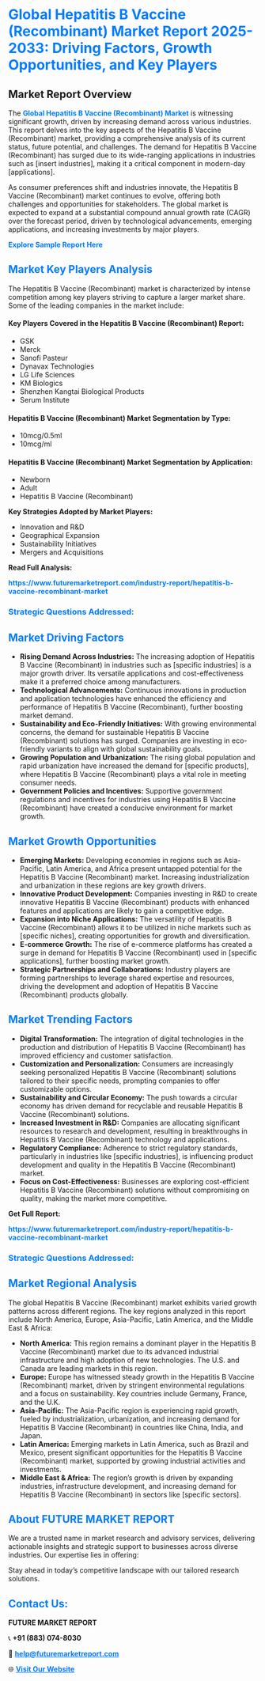 <h1 style="color: #007BFF;">Global Hepatitis B Vaccine (Recombinant) Market Report 2025-2033: Driving Factors, Growth Opportunities, and Key Players</h1>

<section id="overview">
<h2>Market Report Overview</h2>
<p>The <a href="https://www.futuremarketreport.com/industry-report/hepatitis-b-vaccine-recombinant-market" style="color: #007BFF; text-decoration: none;"><strong>Global Hepatitis B Vaccine (Recombinant) Market</strong></a> is witnessing significant growth, driven by increasing demand across various industries. This report delves into the key aspects of the Hepatitis B Vaccine (Recombinant) market, providing a comprehensive analysis of its current status, future potential, and challenges. The demand for Hepatitis B Vaccine (Recombinant) has surged due to its wide-ranging applications in industries such as [insert industries], making it a critical component in modern-day [applications].</p>
<p>As consumer preferences shift and industries innovate, the Hepatitis B Vaccine (Recombinant) market continues to evolve, offering both challenges and opportunities for stakeholders. The global market is expected to expand at a substantial compound annual growth rate (CAGR) over the forecast period, driven by technological advancements, emerging applications, and increasing investments by major players.</p>
</section>

<section id="overview">
<p><a href="https://www.futuremarketreport.com/request-sample/reportId=124043" style="color: #007BFF; text-decoration: none;"><strong>Explore Sample Report Here</strong></a></p>
</section>

<section id="key-players">
<h2 style="color: #007BFF;">Market Key Players Analysis</h2>
<p>The Hepatitis B Vaccine (Recombinant) market is characterized by intense competition among key players striving to capture a larger market share. Some of the leading companies in the market include:</p>
<h4>Key Players Covered in the Hepatitis B Vaccine (Recombinant) Report:</h4>
<ul><li>GSK</li><li>Merck</li><li>Sanofi Pasteur</li><li>Dynavax Technologies</li><li>LG Life Sciences</li><li>KM Biologics</li><li>Shenzhen Kangtai Biological Products</li><li>Serum Institute</li></ul>
<h4>Hepatitis B Vaccine (Recombinant) Market Segmentation by Type:</h4>
<ul><li>10mcg/0.5ml</li><li>10mcg/ml</li></ul>

<h4>Hepatitis B Vaccine (Recombinant) Market Segmentation by Application:</h4>
<ul><li>Newborn</li><li>Adult</li><li>Hepatitis B Vaccine (Recombinant)</li></ul>
<p><strong>Key Strategies Adopted by Market Players:</strong></p>
<ul>
<li>Innovation and R&D</li>
<li>Geographical Expansion</li>
<li>Sustainability Initiatives</li>
<li>Mergers and Acquisitions</li>
</ul>
</section>

<section>
<p><strong>Read Full Analysis: </strong></p><a href="https://www.futuremarketreport.com/industry-report/hepatitis-b-vaccine-recombinant-market" style="color: #007BFF; text-decoration: none;"><strong>https://www.futuremarketreport.com/industry-report/hepatitis-b-vaccine-recombinant-market</strong></a>
<h3 style="color: #007BFF;">Strategic Questions Addressed:</h3>
</section>

<section id="driving-factors">
<h2 style="color: #007BFF;">Market Driving Factors</h2>
<ul>
<li><strong>Rising Demand Across Industries:</strong> The increasing adoption of Hepatitis B Vaccine (Recombinant) in industries such as [specific industries] is a major growth driver. Its versatile applications and cost-effectiveness make it a preferred choice among manufacturers.</li>
<li><strong>Technological Advancements:</strong> Continuous innovations in production and application technologies have enhanced the efficiency and performance of Hepatitis B Vaccine (Recombinant), further boosting market demand.</li>
<li><strong>Sustainability and Eco-Friendly Initiatives:</strong> With growing environmental concerns, the demand for sustainable Hepatitis B Vaccine (Recombinant) solutions has surged. Companies are investing in eco-friendly variants to align with global sustainability goals.</li>
<li><strong>Growing Population and Urbanization:</strong> The rising global population and rapid urbanization have increased the demand for [specific products], where Hepatitis B Vaccine (Recombinant) plays a vital role in meeting consumer needs.</li>
<li><strong>Government Policies and Incentives:</strong> Supportive government regulations and incentives for industries using Hepatitis B Vaccine (Recombinant) have created a conducive environment for market growth.</li>
</ul>
</section>

<section id="growth-opportunities">
<h2 style="color: #007BFF;">Market Growth Opportunities</h2>
<ul>
<li><strong>Emerging Markets:</strong> Developing economies in regions such as Asia-Pacific, Latin America, and Africa present untapped potential for the Hepatitis B Vaccine (Recombinant) market. Increasing industrialization and urbanization in these regions are key growth drivers.</li>
<li><strong>Innovative Product Development:</strong> Companies investing in R&D to create innovative Hepatitis B Vaccine (Recombinant) products with enhanced features and applications are likely to gain a competitive edge.</li>
<li><strong>Expansion into Niche Applications:</strong> The versatility of Hepatitis B Vaccine (Recombinant) allows it to be utilized in niche markets such as [specific niches], creating opportunities for growth and diversification.</li>
<li><strong>E-commerce Growth:</strong> The rise of e-commerce platforms has created a surge in demand for Hepatitis B Vaccine (Recombinant) used in [specific applications], further boosting market growth.</li>
<li><strong>Strategic Partnerships and Collaborations:</strong> Industry players are forming partnerships to leverage shared expertise and resources, driving the development and adoption of Hepatitis B Vaccine (Recombinant) products globally.</li>
</ul>
</section>

<section id="trending-factors">
<h2 style="color: #007BFF;">Market Trending Factors</h2>
<ul>
<li><strong>Digital Transformation:</strong> The integration of digital technologies in the production and distribution of Hepatitis B Vaccine (Recombinant) has improved efficiency and customer satisfaction.</li>
<li><strong>Customization and Personalization:</strong> Consumers are increasingly seeking personalized Hepatitis B Vaccine (Recombinant) solutions tailored to their specific needs, prompting companies to offer customizable options.</li>
<li><strong>Sustainability and Circular Economy:</strong> The push towards a circular economy has driven demand for recyclable and reusable Hepatitis B Vaccine (Recombinant) solutions.</li>
<li><strong>Increased Investment in R&D:</strong> Companies are allocating significant resources to research and development, resulting in breakthroughs in Hepatitis B Vaccine (Recombinant) technology and applications.</li>
<li><strong>Regulatory Compliance:</strong> Adherence to strict regulatory standards, particularly in industries like [specific industries], is influencing product development and quality in the Hepatitis B Vaccine (Recombinant) market.</li>
<li><strong>Focus on Cost-Effectiveness:</strong> Businesses are exploring cost-efficient Hepatitis B Vaccine (Recombinant) solutions without compromising on quality, making the market more competitive.</li>
</ul>
</section>

<section>
<p><strong>Get Full Report: </strong></p><a href="https://www.futuremarketreport.com/industry-report/hepatitis-b-vaccine-recombinant-market" style="color: #007BFF; text-decoration: none;"><strong>https://www.futuremarketreport.com/industry-report/hepatitis-b-vaccine-recombinant-market</strong></a>
<h3 style="color: #007BFF;">Strategic Questions Addressed:</h3>
</section>


<section id="regional-analysis">
<h2 style="color: #007BFF;">Market Regional Analysis</h2>
<p>The global Hepatitis B Vaccine (Recombinant) market exhibits varied growth patterns across different regions. The key regions analyzed in this report include North America, Europe, Asia-Pacific, Latin America, and the Middle East & Africa:</p>
<ul>
<li><strong>North America:</strong> This region remains a dominant player in the Hepatitis B Vaccine (Recombinant) market due to its advanced industrial infrastructure and high adoption of new technologies. The U.S. and Canada are leading markets in this region.</li>
<li><strong>Europe:</strong> Europe has witnessed steady growth in the Hepatitis B Vaccine (Recombinant) market, driven by stringent environmental regulations and a focus on sustainability. Key countries include Germany, France, and the U.K.</li>
<li><strong>Asia-Pacific:</strong> The Asia-Pacific region is experiencing rapid growth, fueled by industrialization, urbanization, and increasing demand for Hepatitis B Vaccine (Recombinant) in countries like China, India, and Japan.</li>
<li><strong>Latin America:</strong> Emerging markets in Latin America, such as Brazil and Mexico, present significant opportunities for the Hepatitis B Vaccine (Recombinant) market, supported by growing industrial activities and investments.</li>
<li><strong>Middle East & Africa:</strong> The region’s growth is driven by expanding industries, infrastructure development, and increasing demand for Hepatitis B Vaccine (Recombinant) in sectors like [specific sectors].</li>
</ul>
</section>

<footer>
<h2 style="color: #007BFF;">About FUTURE MARKET REPORT</h2>
<p>We are a trusted name in market research and advisory services, delivering actionable insights and strategic support to businesses across diverse industries. Our expertise lies in offering:</p>

<p>Stay ahead in today’s competitive landscape with our tailored research solutions.</p>

<h2 style="color: #007BFF;">Contact Us:</h2>
<p><strong>FUTURE MARKET REPORT</strong></p>
<p>📞 <strong>+91 (883) 074-8030</strong></p>
<p>📧 <strong><a href="mailto:help@futuremarketreport.com" style="color: #007BFF;">help@futuremarketreport.com</a></strong></p>
<p>🌐 <strong><a href="https://www.futuremarketreport.com/" style="color: #007BFF;">Visit Our Website</a></strong></p>
</footer>